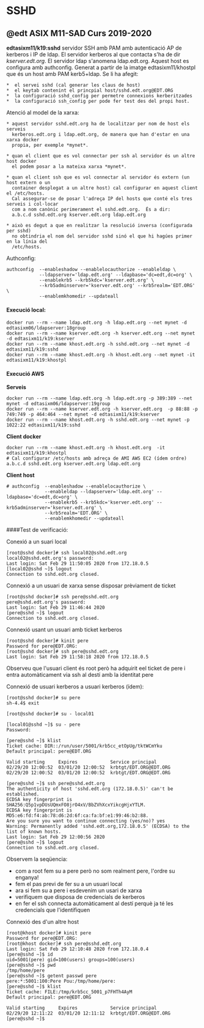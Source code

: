 # SSHD
## @edt ASIX M11-SAD Curs 2019-2020


**edtasixm11/k19:sshd** servidor SSH  amb PAM amb autenticació AP de  kerberos i IP de ldap.
  El servidor kerberos al que contacta s'ha de dir *kserver.edt.org*. El servidor ldap
  s'anomena ldap.edt.org. Aquest host es configura amb authconfig.
  Generat a partir de la imatge edtasixm11/khostpl que és un host amb PAM kerb5+ldap.
  Se li ha afegit:
  
    *  el servei sshd (cal generar les claus de host)
    *  el keytab contenint el princpial host/sshd.edt.org@EDT.ORG
    *  la configuració sshd_config per permetre connexions kerberitzades
    *  la configuració ssh_config per pode fer test des del propi host.

  Atenció al model de la xarxa:

    * aquest servidor sshd.edt.org ha de localitzar per nom de host els serveis 
      kerberos.edt.org i ldap.edt.org, de manera que han d'estar en una xarxa docker 
      propia, per exemple *mynet*.

    * quan el client que es vol connectar per ssh al servidor és un altre host docker 
      el podem posar a la mateixa xarxa *mynet*.

    * quan el client ssh que es vol connectar al servidor és extern (un host extern o un
      container desplegat a un altre host) cal configurar en aquest client el /etc/hosts.
      Cal assegurar-se de posar l'adreça IP del hosts que conté els tres serveis i col·locar 
      com a nom canònic perimerament el sshd.edt.org.  És a dir:
      a.b.c.d sshd.edt.org kserver.edt.org ldap.edt.org

    * això es degut a que en realitzar la resolució inversa (configurada per sshd)
      no obtindria el nom del servidor sshd sinó el que hi hagúes primer en la línia del
      /etc/hosts.

  
Authconfig:
```
authconfig  --enableshadow --enablelocauthorize --enableldap \
            --ldapserver='ldap.edt.org' --ldapbase='dc=edt,dc=org' \
            --enablekrb5 --krb5kdc='kserver.edt.org' \
            --krb5adminserver='kserver.edt.org' --krb5realm='EDT.ORG' \
            --enablemkhomedir --updateall
```

#### Execució local:
```
docker run --rm --name ldap.edt.org -h ldap.edt.org --net mynet -d edtasixm06/ldapserver:18group
docker run --rm --name kserver.edt.org -h kserver.edt.org --net mynet -d edtasixm11/k19:kserver
docker run --rm --name khost.edt.org -h sshd.edt.org --net mynet -d edtasixm11/k19:sshd
docker run --rm --name khost.edt.org -h khost.edt.org --net mynet -it edtasixm11/k19:khostpl
```

#### Execució AWS
**Serveis**
```
docker run --rm --name ldap.edt.org -h ldap.edt.org -p 389:389 --net mynet -d edtasixm06/ldapserver:19group
docker run --rm --name kserver.edt.org -h kserver.edt.org  -p 88:88 -p 749:749 -p 464:464 --net mynet -d edtasixm11/k19:kserver
docker run --rm --name khost.edt.org -h sshd.edt.org --net mynet -p 1022:22 edtasixm11/k19:sshd
```
**Client docker**
```
docker run --rm --name khost.edt.org -h khost.edt.org  -it edtasixm11/k19:khostpl
# Cal configurar /etc/hosts amb adreça de AMI AWS EC2 (ídem ordre)
a.b.c.d sshd.edt.org kserver.edt.org ldap.edt.org
```
**Client host**
```
# authconfig  --enableshadow --enablelocauthorize \
              --enableldap --ldapserver='ldap.edt.org' --ldapbase='dc=edt,dc=org' \
              --enablekrb5 --krb5kdc='kserver.edt.org' --krb5adminserver='kserver.edt.org' \
              --krb5realm='EDT.ORG' \
              --enablemkhomedir --updateall
```


####Test de verificació:

Conexió a un suari local
```
[root@sshd docker]# ssh local02@sshd.edt.org
local02@sshd.edt.org's password: 
Last login: Sat Feb 29 11:50:05 2020 from 172.18.0.5
[local02@sshd ~]$ logout
Connection to sshd.edt.org closed.
```

Connexió a un usuari de xarxa
sense disposar prèviament de ticket
```
[root@sshd docker]# ssh pere@sshd.edt.org
pere@sshd.edt.org's password: 
Last login: Sat Feb 29 11:46:44 2020
[pere@sshd ~]$ logout
Connection to sshd.edt.org closed.
```

Connexió usant un usuari amb ticket kerberos
```
[root@sshd docker]# kinit pere
Password for pere@EDT.ORG: 
[root@sshd docker]# ssh pere@sshd.edt.org
Last login: Sat Feb 29 11:58:18 2020 from 172.18.0.5
```
Observeu que l'usuari client és root però ha adquirit eel ticket de pere
i entra automàticament via ssh al destí amb la identitat pere

Connexió de usuari kerberos a usuari kerberos (ídem):
```
[root@sshd docker]# su pere
sh-4.4$ exit

[root@sshd docker]# su - local01

[local01@sshd ~]$ su - pere
Password: 

[pere@sshd ~]$ klist
Ticket cache: DIR::/run/user/5001/krb5cc_etOpUg/tktWCmYku
Default principal: pere@EDT.ORG

Valid starting     Expires            Service principal
02/29/20 12:00:52  03/01/20 12:00:52  krbtgt/EDT.ORG@EDT.ORG
02/29/20 12:00:52  03/01/20 12:00:52  krbtgt/EDT.ORG@EDT.ORG

[pere@sshd ~]$ ssh pere@sshd.edt.org
The authenticity of host 'sshd.edt.org (172.18.0.5)' can't be established.
ECDSA key fingerprint is SHA256:Q5p1vpDUsUQmxFO8jrO4xV/BbZVhXcxYikcgHjxYTLM.
ECDSA key fingerprint is MD5:e6:fd:f4:ab:78:d6:2d:6f:ca:fa:bf:e1:99:46:b2:88.
Are you sure you want to continue connecting (yes/no)? yes
Warning: Permanently added 'sshd.edt.org,172.18.0.5' (ECDSA) to the list of known hosts.
Last login: Sat Feb 29 12:00:56 2020
[pere@sshd ~]$ logout
Connection to sshd.edt.org closed.
```

Observem la seqüencia:
 * com a root fem su a pere però no som realment pere, l'ordre su enganya!
 * fem el pas previ de fer su a un usuari local
 * ara si fem su a pere i esdevenim un usari de xarxa
 * verifiquem que disposa de credencials de kerberos
 * en fer el ssh connecta automàticament al destí perquè ja té les credencials que 
   l'identifiquen

Connexió des d'un altre host
```
[root@khost docker]# kinit pere
Password for pere@EDT.ORG: 
[root@khost docker]# ssh pere@sshd.edt.org
Last login: Sat Feb 29 12:10:48 2020 from 172.18.0.4
[pere@sshd ~]$ id
uid=5001(pere) gid=100(users) groups=100(users)
[pere@sshd ~]$ pwd
/tmp/home/pere
[pere@sshd ~]$ getent passwd pere
pere:*:5001:100:Pere Pou:/tmp/home/pere:
[pere@sshd ~]$ klist
Ticket cache: FILE:/tmp/krb5cc_5001_p7FHTh4AyM
Default principal: pere@EDT.ORG

Valid starting     Expires            Service principal
02/29/20 12:11:22  03/01/20 12:11:12  krbtgt/EDT.ORG@EDT.ORG
[pere@sshd ~]$ 
```
